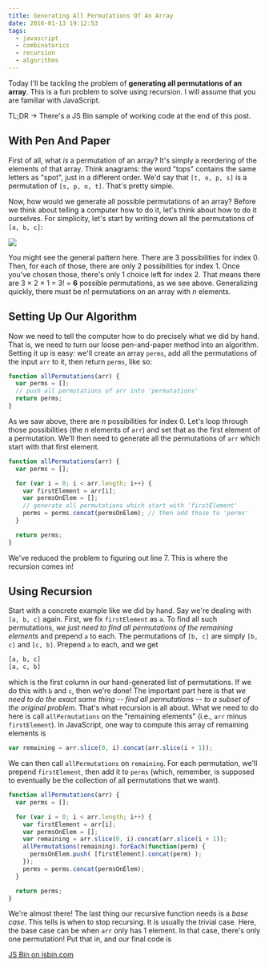```yaml
---
title: Generating All Permutations Of An Array
date: 2016-01-13 19:12:53
tags:
  - javascript 
  - combinatorics
  - recursion
  - algorithms
---
```


Today I'll be tackling the problem of **generating all permutations of an array**. This is a fun problem to solve using recursion. I will assume that you are familiar with JavaScript.

TL;DR &rarr; There's a JS Bin sample of working code at the end of this post.

## With Pen And Paper

First of all, what _is_ a permutation of an array? It's simply a reordering of the elements of that array. Think anagrams: the word "tops" contains the same letters as "spot", just in a different order. We'd say that `[t, o, p, s]` is a permutation of `[s, p, o, t]`. That's pretty simple.

Now, how would we generate all possible permutations of an array? Before we think about telling a computer how to do it, let's think about how to do it ourselves. For simplicity, let's start by writing down all the permutations of `[a, b, c]`:

<img src="/blog/css/images/permutations.jpg">

You might see the general pattern here. There are 3 possibilities for index 0. Then, for each of those, there are only 2 possibilities for index 1. Once you've chosen those, there's only 1 choice left for index 2. That means there are 3 &times; 2 &times; 1 = 3! = **6** possible permutations, as we see above. Generalizing quickly, there must be *n*! permutations on an array with *n* elements.

## Setting Up Our Algorithm

Now we need to tell the computer how to do precisely what we did by hand. That is, we need to turn our loose pen-and-paper method into an algorithm. Setting it up is easy: we'll create an array `perms`, add all the permutations of the input `arr` to it, then return `perms`, like so:

```javascript
function allPermutations(arr) {
  var perms = [];
  // push all permutations of arr into 'permutations'
  return perms;
}
```

As we saw above, there are *n* possibilities for index 0. Let's loop through those possibilities (the *n* elements of `arr`) and set that as the first element of a permutation. We'll then need to generate all the permutations of `arr` which start with that first element.

```javascript
function allPermutations(arr) {
  var perms = [];

  for (var i = 0; i < arr.length; i++) {
    var firstElement = arr[i];
    var permsOnElem = [];
    // generate all permutations which start with 'firstElement'
    perms = perms.concat(permsOnElem); // then add those to 'perms'
  }

  return perms;
}
```
We've reduced the problem to figuring out line 7. This is where the recursion comes in!

## Using Recursion

Start with a concrete example like we did by hand. Say we're dealing with `[a, b, c]` again. First, we fix `firstElement` as `a`. To find all such permutations, _we just need to find all permutations of the remaining elements_ and prepend `a` to each. The permutations of `[b, c]` are simply `[b, c]` and `[c, b]`. Prepend `a` to each, and we get

```bash
[a, b, c]
[a, c, b]
```

which is the first column in our hand-generated list of permutations. If we do this with `b` and `c`, then we're done! The important part here is that *we need to do the exact same thing -- find all permutations -- to a subset of the original problem*. That's what recursion is all about. What we need to do here is call `allPermutations` on the "remaining elements" (i.e., `arr` minus `firstElement`). In JavaScript, one way to compute this array of remaining elements is

```javascript
var remaining = arr.slice(0, i).concat(arr.slice(i + 1));
```

We can then call `allPermutations` on `remaining`. For each permutation, we'll prepend `firstElement`, then add it to `perms` (which, remember, is supposed to eventually be the collection of all permutations that we want).

```javascript
function allPermutations(arr) {
  var perms = [];

  for (var i = 0; i < arr.length; i++) {
    var firstElement = arr[i];
    var permsOnElem = [];
    var remaining = arr.slice(0, i).concat(arr.slice(i + 1));
    allPermutations(remaining).forEach(function(perm) {
      permsOnElem.push( [firstElement].concat(perm) );
    });
    perms = perms.concat(permsOnElem);
  }

  return perms;
}
```

We're almost there! The last thing our recursive function needs is a *base case*. This tells is when to stop recursing. It is usually the trivial case. Here, the base case can be when `arr` only has 1 element. In that case, there's only one permutation! Put that in, and our final code is

<a class="jsbin-embed" href="http://jsbin.com/sunuhi/embed?js">JS Bin on jsbin.com</a><script src="http://static.jsbin.com/js/embed.min.js?3.35.9"></script>
